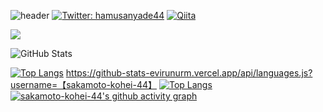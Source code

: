 ![header](https://capsule-render.vercel.app/api?type=waving&color=gradient&text=sakamoto-kohei-44&fontSize=40&fontAlignY=40&height=250)
[![Twitter: hamusanyade44](https://img.shields.io/twitter/follow/hamusanyade44?style=social)](https://twitter.com/hamusanyade44)
[![Qiita](https://img.shields.io/badge/Qiita-55C500?style=for-the-badge&logo=qiita&logoColor=white)](https://qiita.com/@hamusan44)
 
![](https://github-profile-summary-cards.vercel.app/api/cards/profile-details?username=contiki9&theme=vue)
 
![GitHub Stats](https://github-readme-stats.vercel.app/api?username=sakamoto-kohei-44&show_icons=true&theme=radical)
 
[![Top Langs](https://github-readme-stats.vercel.app/api/top-langs/?username=contiki9&layout=compact&langs_count=6)](https://github.com/anuraghazra/github-readme-stats)
https://github-stats-evirunurm.vercel.app/api/languages.js?username=【sakamoto-kohei-44】
[![Top Langs](https://github-readme-stats.vercel.app/api/top-langs/?username=sakamoto-kohei-44&layout=compact&theme=radical)](https://github.com/anuraghazra/github-readme-stats)
[![sakamoto-kohei-44's github activity graph](https://activity-graph.herokuapp.com/graph?username=sakamoto-kohei-44&theme=xcode)](https://git.io/sakamoto-kohei-44)
